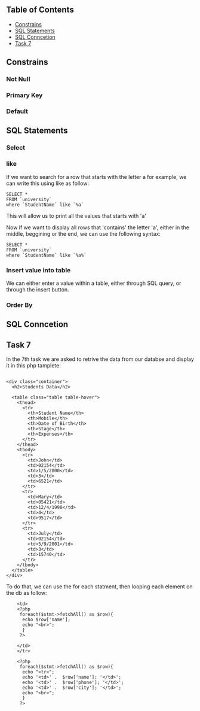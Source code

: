 ## Table of Contents
- [Constrains](#$Constrains)
- [SQL Statements](#SQL-Statements)
- [SQL Conncetion](#SQL-Conncetion)
- [Task 7](#Task-7)


## Constrains

### Not Null

### Primary Key

### Default


## SQL Statements

### Select 

### like 

If we want to search for a row that starts with the letter a for example, we can write this using like as follow:

````
SELECT *
FROM `university`
where `StudentName` like `%a`

````

This will allow us to print all the values that starts with 'a'

Now if we want to display all rows that 'contains' the letter 'a', either in the middle, beggining or the end, we can use the following syntax:

````
SELECT *
FROM `university`
where `StudentName` like `%a%`

````


### Insert value into table

We can either enter a value within a table, either through SQL query, or through the insert button.


### Order By

## SQL Conncetion

## Task 7
 In the 7th task we are asked to retrive the data from our databse and display it in this php tamplete:

````

<div class="container">
  <h2>Students Data</h2>

  <table class="table table-hover">
    <thead>
      <tr>
        <th>Student Name</th>
        <th>Mobile</th>
        <th>Date of Birth</th>
        <th>Stage</th>
        <th>Expenses</th>
      </tr>
    </thead>
    <tbody>
      <tr>
        <td>John</td>
        <td>02154</td>
        <td>1/5/2000</td>
        <td>3</td>
        <td>6521</td>
      </tr>
      <tr>
        <td>Mary</td>
        <td>05421</td>
        <td>12/4/1990</td>
        <td>4</td>
        <td>9517</td>
      </tr>
      <tr>
        <td>July</td>
        <td>02154</td>
        <td>5/9/2001</td>
        <td>3</td>
        <td>15740</td>
      </tr>
    </tbody>
  </table>
</div>

````

To do that, we can use the for each statment, then looping each element on the db as follow:

````
    <td>
    <?php
     foreach($stmt->fetchAll() as $row){
      echo $row['name'];
      echo "<br>";
      }
     ?>
      
    </td>
    </tr>  

````




````
    <?php
     foreach($stmt->fetchAll() as $row){
      echo "<tr>";
      echo '<td>' .  $row['name']; '</td>';
      echo '<td>' .  $row['phone']; '</td>';
      echo '<td>' .  $row['city']; '</td>';
      echo "<br>";
      }
     ?>

````

